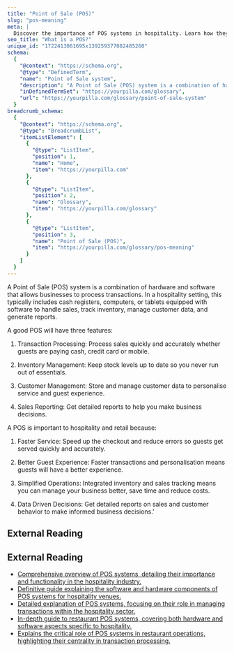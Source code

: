 ```yaml
---
title: "Point of Sale (POS)"
slug: "pos-meaning"
meta: |
  Discover the importance of POS systems in hospitality. Learn how they enhance efficiency, improve customer experience, and streamline operations
seo_title: "What is a POS?"
unique_id: "1722413061695x139259377082485260"
schema:
  {
    "@context": "https://schema.org",
    "@type": "DefinedTerm",
    "name": "Point of Sale system",
    "description": "A Point of Sale (POS) system is a combination of hardware and software that allows businesses to process transactions. In hospitality, it typically includes cash registers, computers, or tablets equipped with software to handle sales, track inventory, manage customer data, and generate reports.",
    "inDefinedTermSet": "https://yourpilla.com/glossary",
    "url": "https://yourpilla.com/glossary/point-of-sale-system"
  }
breadcrumb_schema:
  {
    "@context": "https://schema.org",
    "@type": "BreadcrumbList",
    "itemListElement": [
      {
        "@type": "ListItem",
        "position": 1,
        "name": "Home",
        "item": "https://yourpilla.com"
      },
      {
        "@type": "ListItem",
        "position": 2,
        "name": "Glossary",
        "item": "https://yourpilla.com/glossary"
      },
      {
        "@type": "ListItem",
        "position": 3,
        "name": "Point of Sale (POS)",
        "item": "https://yourpilla.com/glossary/pos-meaning"
      }
    ]
  }
---
```


A Point of Sale (POS) system is a combination of hardware and software that allows businesses to process transactions. In a hospitality setting, this typically includes cash registers, computers, or tablets equipped with software to handle sales, track inventory, manage customer data, and generate reports.

A good POS will have three features:

1.  Transaction Processing: Process sales quickly and accurately whether guests are paying cash, credit card or mobile.
    
2.  Inventory Management: Keep stock levels up to date so you never run out of essentials.
    
3.  Customer Management: Store and manage customer data to personalise service and guest experience.
    
4.  Sales Reporting: Get detailed reports to help you make business decisions.
    

A POS is important to hospitality and retail because:

1.  Faster Service: Speed up the checkout and reduce errors so guests get served quickly and accurately.
    
2.  Better Guest Experience: Faster transactions and personalisation means guests will have a better experience.
    
3.  Simplified Operations: Integrated inventory and sales tracking means you can manage your business better, save time and reduce costs.
    
4.  Data Driven Decisions: Get detailed reports on sales and customer behavior to make informed business decisions.'
    

## External Reading



## External Reading

*   [Comprehensive overview of POS systems, detailing their importance and functionality in the hospitality industry.](https://www.revfine.com/pos-systems/)
*   [Definitive guide explaining the software and hardware components of POS systems for hospitality venues.](https://www.lightspeedhq.com.au/blog/what-is-a-point-of-sale-system/)
*   [Detailed explanation of POS systems, focusing on their role in managing transactions within the hospitality sector.](https://library.fiveable.me/key-terms/hospitality-management/point-of-sale-pos-system)
*   [In-depth guide to restaurant POS systems, covering both hardware and software aspects specific to hospitality.](https://pos.toasttab.com/resources/the-definitive-guide-to-restaurant-pos-systems?srsltid=AfmBOoqkyRkTYVSHlmhP9WGIh3tNHJOEuMLueImQImAwJFyo9FD5LqQU)
*   [Explains the critical role of POS systems in restaurant operations, highlighting their centrality in transaction processing.](https://www.synergysuite.com/blog/what-is-a-restaurant-pos-system-pos-definition-types-and-benefits/)